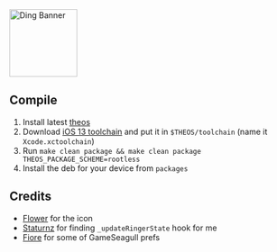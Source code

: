 <picture>
	<source media="(prefers-color-scheme: light)" srcset="https://cdn.discordapp.com/attachments/1028398976640229380/1113461306939412490/DingBannerBlack.png">
	<img align="left" height="120" src="https://cdn.discordapp.com/attachments/1028398976640229380/1113461307182690364/DingBanner.png" alt="Ding Banner" style="float: left;"/>
</picture>

<br clear="both"/>

## Compile

1. Install latest [theos](https://theos.dev)
2. Download [iOS 13 toolchain](https://github.com/nahtedetihw/Xcode11Toolchain) and put it in `$THEOS/toolchain` (name it `Xcode.xctoolchain`)
3. Run `make clean package && make clean package THEOS_PACKAGE_SCHEME=rootless`
4. Install the deb for your device from `packages`

## Credits

- [Flower](https://github.com/flowerible) for the icon
- [Staturnz](https://github.com/staturnzz) for finding `_updateRingerState` hook for me
- [Fiore](https://github.com/donato-fiore) for some of GameSeagull prefs
